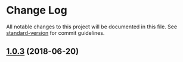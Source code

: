 # Change Log

All notable changes to this project will be documented in this file. See [standard-version](https://github.com/conventional-changelog/standard-version) for commit guidelines.

<a name="1.0.3"></a>
## [1.0.3](https://github.com/lbwa/jsonp/compare/v1.0.2...v1.0.3) (2018-06-20)
